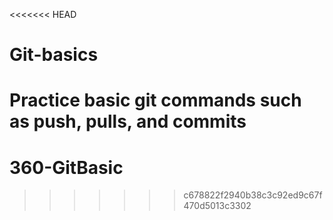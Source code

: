 <<<<<<< HEAD
# Git-basics
Practice basic git commands such as push, pulls, and commits
=======
# 360-GitBasic
>>>>>>> c678822f2940b38c3c92ed9c67f470d5013c3302

